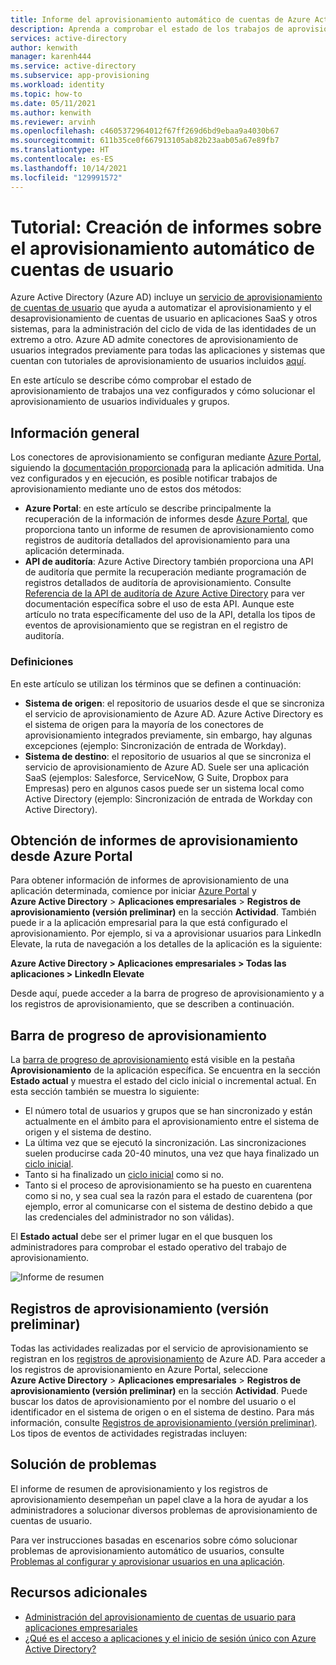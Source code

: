 ```yaml
---
title: Informe del aprovisionamiento automático de cuentas de Azure Active Directory en aplicaciones de software como servicio (SaaS)
description: Aprenda a comprobar el estado de los trabajos de aprovisionamiento automático de cuentas de usuario y a solucionar problemas del aprovisionamiento de usuarios individuales.
services: active-directory
author: kenwith
manager: karenh444
ms.service: active-directory
ms.subservice: app-provisioning
ms.workload: identity
ms.topic: how-to
ms.date: 05/11/2021
ms.author: kenwith
ms.reviewer: arvinh
ms.openlocfilehash: c4605372964012f67ff269d6bd9ebaa9a4030b67
ms.sourcegitcommit: 611b35ce0f667913105ab82b23aab05a67e89fb7
ms.translationtype: HT
ms.contentlocale: es-ES
ms.lasthandoff: 10/14/2021
ms.locfileid: "129991572"
---
```

# <a name="tutorial-reporting-on-automatic-user-account-provisioning"></a>Tutorial: Creación de informes sobre el aprovisionamiento automático de cuentas de usuario

Azure Active Directory (Azure AD) incluye un [servicio de aprovisionamiento de cuentas de usuario](user-provisioning.md) que ayuda a automatizar el aprovisionamiento y el desaprovisionamiento de cuentas de usuario en aplicaciones SaaS y otros sistemas, para la administración del ciclo de vida de las identidades de un extremo a otro. Azure AD admite conectores de aprovisionamiento de usuarios integrados previamente para todas las aplicaciones y sistemas que cuentan con tutoriales de aprovisionamiento de usuarios incluidos [aquí](../saas-apps/tutorial-list.md).

En este artículo se describe cómo comprobar el estado de aprovisionamiento de trabajos una vez configurados y cómo solucionar el aprovisionamiento de usuarios individuales y grupos.

## <a name="overview"></a>Información general

Los conectores de aprovisionamiento se configuran mediante [Azure Portal](https://portal.azure.com), siguiendo la [documentación proporcionada](../saas-apps/tutorial-list.md) para la aplicación admitida. Una vez configurados y en ejecución, es posible notificar trabajos de aprovisionamiento mediante uno de estos dos métodos:

* **Azure Portal**: en este artículo se describe principalmente la recuperación de la información de informes desde [Azure Portal](https://portal.azure.com), que proporciona tanto un informe de resumen de aprovisionamiento como registros de auditoría detallados del aprovisionamiento para una aplicación determinada.
* **API de auditoría**: Azure Active Directory también proporciona una API de auditoría que permite la recuperación mediante programación de registros detallados de auditoría de aprovisionamiento. Consulte [Referencia de la API de auditoría de Azure Active Directory](/graph/api/resources/directoryaudit) para ver documentación específica sobre el uso de esta API. Aunque este artículo no trata específicamente del uso de la API, detalla los tipos de eventos de aprovisionamiento que se registran en el registro de auditoría.

### <a name="definitions"></a>Definiciones

En este artículo se utilizan los términos que se definen a continuación:

* **Sistema de origen**: el repositorio de usuarios desde el que se sincroniza el servicio de aprovisionamiento de Azure AD. Azure Active Directory es el sistema de origen para la mayoría de los conectores de aprovisionamiento integrados previamente, sin embargo, hay algunas excepciones (ejemplo: Sincronización de entrada de Workday).
* **Sistema de destino**: el repositorio de usuarios al que se sincroniza el servicio de aprovisionamiento de Azure AD. Suele ser una aplicación SaaS (ejemplos: Salesforce, ServiceNow, G Suite, Dropbox para Empresas) pero en algunos casos puede ser un sistema local como Active Directory (ejemplo: Sincronización de entrada de Workday con Active Directory).

## <a name="getting-provisioning-reports-from-the-azure-portal"></a>Obtención de informes de aprovisionamiento desde Azure Portal

Para obtener información de informes de aprovisionamiento de una aplicación determinada, comience por iniciar [Azure Portal](https://portal.azure.com) y **Azure Active Directory** &gt; **Aplicaciones empresariales** &gt; **Registros de aprovisionamiento (versión preliminar)** en la sección **Actividad**. También puede ir a la aplicación empresarial para la que está configurado el aprovisionamiento. Por ejemplo, si va a aprovisionar usuarios para LinkedIn Elevate, la ruta de navegación a los detalles de la aplicación es la siguiente:

**Azure Active Directory &gt; Aplicaciones empresariales &gt; Todas las aplicaciones &gt; LinkedIn Elevate**

Desde aquí, puede acceder a la barra de progreso de aprovisionamiento y a los registros de aprovisionamiento, que se describen a continuación.

## <a name="provisioning-progress-bar"></a>Barra de progreso de aprovisionamiento

La [barra de progreso de aprovisionamiento](application-provisioning-when-will-provisioning-finish-specific-user.md#view-the-provisioning-progress-bar) está visible en la pestaña **Aprovisionamiento** de la aplicación específica. Se encuentra en la sección **Estado actual** y muestra el estado del ciclo inicial o incremental actual. En esta sección también se muestra lo siguiente:

* El número total de usuarios y grupos que se han sincronizado y están actualmente en el ámbito para el aprovisionamiento entre el sistema de origen y el sistema de destino.
* La última vez que se ejecutó la sincronización. Las sincronizaciones suelen producirse cada 20-40 minutos, una vez que haya finalizado un [ciclo inicial](../app-provisioning/how-provisioning-works.md#provisioning-cycles-initial-and-incremental).
* Tanto si ha finalizado un [ciclo inicial](../app-provisioning/how-provisioning-works.md#provisioning-cycles-initial-and-incremental) como si no.
* Tanto si el proceso de aprovisionamiento se ha puesto en cuarentena como si no, y sea cual sea la razón para el estado de cuarentena (por ejemplo, error al comunicarse con el sistema de destino debido a que las credenciales del administrador no son válidas).

El **Estado actual** debe ser el primer lugar en el que busquen los administradores para comprobar el estado operativo del trabajo de aprovisionamiento.

 ![Informe de resumen](./media/check-status-user-account-provisioning/provisioning-progress-bar-section.png)

## <a name="provisioning-logs-preview"></a>Registros de aprovisionamiento (versión preliminar)

Todas las actividades realizadas por el servicio de aprovisionamiento se registran en los [registros de aprovisionamiento](../reports-monitoring/concept-provisioning-logs.md?context=azure/active-directory/manage-apps/context/manage-apps-context) de Azure AD. Para acceder a los registros de aprovisionamiento en Azure Portal, seleccione **Azure Active Directory** &gt; **Aplicaciones empresariales** &gt; **Registros de aprovisionamiento (versión preliminar)** en la sección **Actividad**. Puede buscar los datos de aprovisionamiento por el nombre del usuario o el identificador en el sistema de origen o en el sistema de destino. Para más información, consulte [Registros de aprovisionamiento (versión preliminar)](../reports-monitoring/concept-provisioning-logs.md?context=azure/active-directory/manage-apps/context/manage-apps-context). Los tipos de eventos de actividades registradas incluyen:

## <a name="troubleshooting"></a>Solución de problemas

El informe de resumen de aprovisionamiento y los registros de aprovisionamiento desempeñan un papel clave a la hora de ayudar a los administradores a solucionar diversos problemas de aprovisionamiento de cuentas de usuario.

Para ver instrucciones basadas en escenarios sobre cómo solucionar problemas de aprovisionamiento automático de usuarios, consulte [Problemas al configurar y aprovisionar usuarios en una aplicación](../app-provisioning/application-provisioning-config-problem.md).

## <a name="additional-resources"></a>Recursos adicionales

* [Administración del aprovisionamiento de cuentas de usuario para aplicaciones empresariales](configure-automatic-user-provisioning-portal.md)
* [¿Qué es el acceso a aplicaciones y el inicio de sesión único con Azure Active Directory?](../manage-apps/what-is-single-sign-on.md)